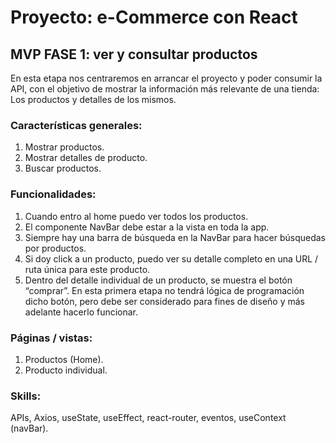 # Proyecto: e-Commerce con React

## MVP FASE 1: ver y consultar productos
En esta etapa nos centraremos en arrancar el proyecto y poder consumir la API, con el objetivo de mostrar la información más relevante de una tienda: Los productos y detalles de los mismos.

### Características generales:
1. Mostrar productos.
2. Mostrar detalles de producto.
3. Buscar productos.

### Funcionalidades:
1. Cuando entro al home puedo ver todos los productos.
2. El componente NavBar debe estar a la vista en toda la app.
3. Siempre hay una barra de búsqueda en la NavBar para hacer búsquedas por productos.
4. Si doy click a un producto, puedo ver su detalle completo en una URL / ruta única para este producto.
5. Dentro del detalle individual de un producto, se muestra el botón “comprar”. En esta primera etapa no tendrá lógica de programación dicho botón, pero debe ser considerado para fines de diseño y más adelante hacerlo funcionar.

### Páginas / vistas:
1. Productos (Home).
2. Producto individual.

### Skills:
APIs, Axios, useState, useEffect, react-router, eventos, useContext (navBar).